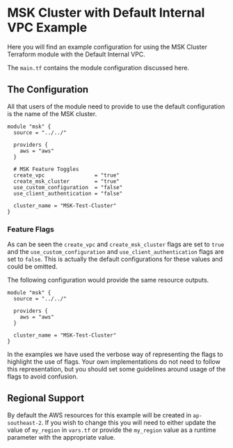 # MSK Cluster with Default Internal VPC Example
Here you will find an example configuration for using the MSK Cluster Terraform
module with the Default Internal VPC.

The `main.tf` contains the module configuration discussed here.

## The Configuration
All that users of the module need to provide to use the default configuration is
the name of the MSK cluster.

```
module "msk" {
  source = "../../"

  providers {
    aws = "aws"
  }

  # MSK Feature Toggles
  create_vpc                = "true"
  create_msk_cluster        = "true"
  use_custom_configuration  = "false"
  use_client_authentication = "false"

  cluster_name = "MSK-Test-Cluster"
}
```

### Feature Flags
As can be seen the `create_vpc` and `create_msk_cluster` flags are set to `true`
and the `use_custom_configuration` and `use_client_authentication` flags are set
to `false`. This is actually the default configurations for these values and
could be omitted.

The following configuration would provide the same resource outputs.
```
module "msk" {
  source = "../../"

  providers {
    aws = "aws"
  }

  cluster_name = "MSK-Test-Cluster"
}
```

In the examples we have used the verbose way of representing the flags to
highlight the use of flags. Your own implementations do not need to follow this
representation, but you should set some guidelines around usage of the flags to
avoid confusion.

## Regional Support
By default the AWS resources for this example will be created in
`ap-southeast-2`. If you wish to change this you will need to either update the
value of `my_region` in `vars.tf` or provide the `my_region` value as a runtime
parameter with the appropriate value.
